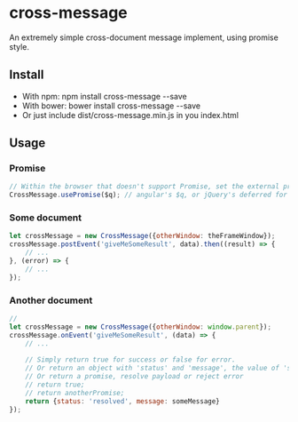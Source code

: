 # cross-message
An extremely simple cross-document message implement, using promise style.


## Install
- With npm: npm install cross-message --save
- With bower: bower install cross-message --save
- Or just include dist/cross-message.min.js in you index.html


## Usage
### Promise
```javascript
// Within the browser that doesn't support Promise, set the external promise lib.
CrossMessage.usePromise($q); // angular's $q, or jQuery's deferred for example
```

### Some document
```javascript
let crossMessage = new CrossMessage({otherWindow: theFrameWindow});
crossMessage.postEvent('giveMeSomeResult', data).then((result) => {
    // ...
}, (error) => {
    // ...
});
```

### Another document
```javascript
//
let crossMessage = new CrossMessage({otherWindow: window.parent});
crossMessage.onEvent('giveMeSomeResult', (data) => {
    // ...
    
    // Simply return true for success or false for error.
    // Or return an object with 'status' and 'message', the value of 'status' must be 'resolved' or 'rejected'.
    // Or return a promise, resolve payload or reject error
    // return true;
    // return anotherPromise;
    return {status: 'resolved', message: someMessage}
});
```
